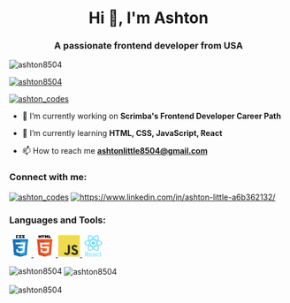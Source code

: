 <h1 align="center">Hi 👋, I'm Ashton</h1>
<h3 align="center">A passionate frontend developer from USA</h3>

<p align="left"> <img src="https://komarev.com/ghpvc/?username=ashton8504&label=Profile%20views&color=0e75b6&style=flat" alt="ashton8504" /> </p>

<p align="left"> <a href="https://github.com/ryo-ma/github-profile-trophy"><img src="https://github-profile-trophy.vercel.app/?username=ashton8504" alt="ashton8504" /></a> </p>

<p align="left"> <a href="https://twitter.com/ashton_codes" target="blank"><img src="https://img.shields.io/twitter/follow/ashton_codes?logo=twitter&style=for-the-badge" alt="ashton_codes" /></a> </p>

- 🔭 I’m currently working on **Scrimba's Frontend Developer Career Path**

- 🌱 I’m currently learning **HTML, CSS, JavaScript, React**

- 📫 How to reach me **ashtonlittle8504@gmail.com**

<h3 align="left">Connect with me:</h3>
<p align="left">
<a href="https://twitter.com/ashton_codes" target="blank"><img align="center" src="https://raw.githubusercontent.com/rahuldkjain/github-profile-readme-generator/master/src/images/icons/Social/twitter.svg" alt="ashton_codes" height="30" width="40" /></a>
<a href="https://linkedin.com/in/https://www.linkedin.com/in/ashton-little-a6b362132/" target="blank"><img align="center" src="https://raw.githubusercontent.com/rahuldkjain/github-profile-readme-generator/master/src/images/icons/Social/linked-in-alt.svg" alt="https://www.linkedin.com/in/ashton-little-a6b362132/" height="30" width="40" /></a>
</p>

<h3 align="left">Languages and Tools:</h3>
<p align="left"> <a href="https://www.w3schools.com/css/" target="_blank" rel="noreferrer"> <img src="https://raw.githubusercontent.com/devicons/devicon/master/icons/css3/css3-original-wordmark.svg" alt="css3" width="40" height="40"/> </a> <a href="https://www.w3.org/html/" target="_blank" rel="noreferrer"> <img src="https://raw.githubusercontent.com/devicons/devicon/master/icons/html5/html5-original-wordmark.svg" alt="html5" width="40" height="40"/> </a> <a href="https://developer.mozilla.org/en-US/docs/Web/JavaScript" target="_blank" rel="noreferrer"> <img src="https://raw.githubusercontent.com/devicons/devicon/master/icons/javascript/javascript-original.svg" alt="javascript" width="40" height="40"/> </a> <a href="https://reactjs.org/" target="_blank" rel="noreferrer"> <img src="https://raw.githubusercontent.com/devicons/devicon/master/icons/react/react-original-wordmark.svg" alt="react" width="40" height="40"/> </a> </p>

<p><img align="left" src="https://github-readme-stats.vercel.app/api/top-langs?username=ashton8504&show_icons=true&locale=en&layout=compact" alt="ashton8504" /></p>

<p>&nbsp;<img align="center" src="https://github-readme-stats.vercel.app/api?username=ashton8504&show_icons=true&locale=en" alt="ashton8504" /></p>

<p><img align="center" src="https://github-readme-streak-stats.herokuapp.com/?user=ashton8504&" alt="ashton8504" /></p>
